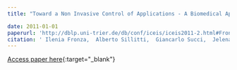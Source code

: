```yaml
---
title: "Toward a Non Invasive Control of Applications - A Biomedical Approach to Failure Prediction"

date: 2011-01-01
paperurl: 'http://dblp.uni-trier.de/db/conf/iceis/iceis2011-2.html#FronzaSSV11'
citation: ' Ilenia Fronza,  Alberto Sillitti,  Giancarlo Succi,  Jelena Vlasenko, &quot;Toward a Non Invasive Control of Applications - A Biomedical Approach to Failure Prediction.&quot;, 2011.'
---
```

[Access paper here](http://dblp.uni-trier.de/db/conf/iceis/iceis2011-2.html#FronzaSSV11){:target="_blank"}

